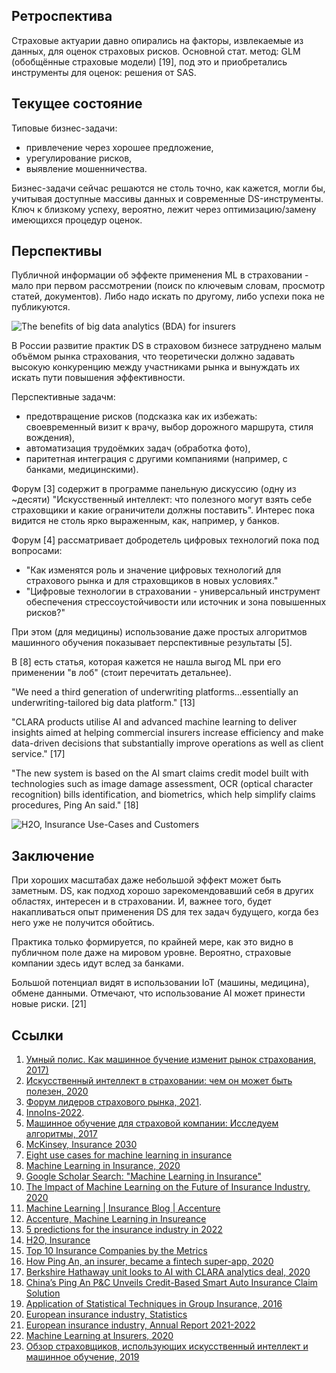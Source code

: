 ## Ретроспектива

Страховые актуарии давно опирались на факторы, извлекаемые из данных, для оценок страховых рисков. Основной стат. метод: GLM (обобщённые страховые модели) [19], под это и приобретались инструменты для оценок: решения от SAS.

## Текущее состояние

Типовые бизнес-задачи:
- привлечение через хорошее предложение,
- урегулирование рисков,
- выявление мошенничества.

Бизнес-задачи сейчас решаются не столь точно, как кажется, могли бы, учитывая доступные массивы данных и современные DS-инструменты. Ключ к близкому успеху, вероятно, лежит через оптимизацию/замену имеющихся процедур оценок. 

## Перспективы

Публичной информации об эффекте применения ML в страховании - мало при первом рассмотрении (поиск по ключевым словам, просмотр статей, документов). Либо надо искать по другому, либо успехи пока не публикуются.

![The benefits of big data analytics (BDA) for insurers](https://miro.medium.com/max/1400/1*lEg2GcRBfa8bpitFusfeuw.png)

В России развитие практик DS в страховом бизнесе затруднено малым объёмом рынка страхования, что теоретически должно задавать высокую конкуренцию между участниками рынка и вынуждать их искать пути повышения эффективности.

Перспективные задачм:
- предотвращение рисков (подсказка как их избежать: своевременный визит к врачу, выбор дорожного маршрута, стиля вождения),
- автоматизация трудоёмких задач (обработка фото),
- паритетная интеграция с другими компаниями (например, с банками, медицинскими).

Форум [3] содержит в программе панельную дискуссию (одну из ~десяти) "Искусственный интеллект: что полезного могут взять себе страховщики и какие ограничители должны поставить". Интерес пока видится не столь ярко выраженным, как, например, у банков.

Форум [4] рассматривает добродетель цифровых технологий пока под вопросами:
- "Как изменятся роль и значение цифровых технологий для страхового рынка и для страховщиков в новых условиях."
- "Цифровые технологии в страховании - универсальный инструмент обеспечения стрессоустойчивости или источник и зона повышенных рисков?"

При этом (для медицины) использование даже простых алгоритмов машинного обучения показывает перспективные результаты [5].

В [8] есть статья, которая кажется не нашла выгод ML при его применении "в лоб" (стоит перечитать детальнее).

"We need a third generation of underwriting platforms…essentially an underwriting-tailored big data platform." [13]

"CLARA products utilise AI and advanced machine learning to deliver insights aimed at helping commercial insurers increase efficiency and make data-driven decisions that substantially improve operations as well as client service." [17]

"The new system is based on the AI smart claims credit model built with technologies such as image damage assessment, OCR (optical character recognition) bills identification, and biometrics, which help simplify claims procedures, Ping An said." [18]

![H2O, Insurance Use-Cases and Customers](https://h2o.ai/solutions/industry/insurance/_jcr_content/root/container/section_2045013565/par/image.coreimg.png/1653599716826/financial-services-15.png)

## Заключение

При хороших масштабах даже небольшой эффект может быть заметным. DS, как подход хорошо зарекомендовавший себя в других областях, интересен и в страховании. И, важнее того, будет накапливаться опыт применения DS для тех задач будущего, когда без него уже не получится обойтись.

Практика только формируется, по крайней мере, как это видно в публичном поле даже на мировом уровне. Вероятно, страховые компании здесь идут вслед за банками.

Большой потенциал видят в использовании IoT (машины, медицина), обмене данными. Отмечают, что использование AI может принести новые риски. [21]

## Ссылки

1. [Умный полис. Как машинное бучение изменит рынок страхования, 2017)](https://www.forbes.ru/biznes/355131-umnyy-polis-kak-mashinnoe-obuchenie-izmenit-rynok-strahovaniya])
2. [Искусственный интеллект в страховании: чем он может быть полезен, 2020](https://hightech.plus/2020/09/22/iskusstvennii-intellekt-v-strahovanii-chem-on-mozhet-bit-polezen)
3. [Форум лидеров страхового рынка, 2021](https://insfuture.ru/?rs=article_insfuture2019_asn_zetta-interview#programm).
4. [InnoIns-2022](https://www.insur-info.ru/InnoIns/).
5. [Машинное обучение для страховой компании: Исследуем алгоритмы, 2017](https://habr.com/ru/company/microsoft/blog/331484/)
6. [McKinsey, Insurance 2030](https://www.mckinsey.com/industries/financial-services/our-insights/insurance-2030-the-impact-of-ai-on-the-future-of-insurance)
7. [Eight use cases for machine learning in insurance](https://azure.microsoft.com/es-es/blog/eight-use-cases-for-machine-learning-in-insurance/)
8. [Machine Learning in Insurance, 2020](https://doi.org/10.3390/books978-3-03936-448-0)
9. [Google Scholar Search: "Machine Learning in Insurance"](https://scholar.google.com/scholar?hl=en&as_sdt=0%2C5&q=Machine+Learning+in+Insurance&btnG=)
10. [The Impact of Machine Learning on the Future of Insurance Industry, 2020](https://doi.org/10.18034/ajtp.v7i3.537)
11. [Machine Learning | Insurance Blog | Accenture](https://insuranceblog.accenture.com/tag/machine-learning)
12. [Accenture, Machine Learning in Insureance](https://www.accenture.com/_acnmedia/pdf-84/accenture-machine-leaning-insurance.pdf)
13. [5 predictions for the insurance industry in 2022](https://insuranceblog.accenture.com/5-predictions-insurance-industry-2022)
14. [H2O, Insurance](https://h2o.ai/solutions/industry/insurance/)
15. [Top 10 Insurance Companies by the Metrics](https://www.investopedia.com/articles/active-trading/111314/top-10-insurance-companies-metrics.asp)
16. [How Ping An, an insurer, became a fintech super-app, 2020](https://www.economist.com/finance-and-economics/2020/12/03/how-ping-an-an-insurer-became-a-fintech-super-app)
17. [Berkshire Hathaway unit looks to AI with CLARA analytics deal, 2020](https://www.reinsurancene.ws/berkshire-hathaway-unit-looks-to-ai-with-clara-analytics-deal/)
18. [China’s Ping An P&C Unveils Credit-Based Smart Auto Insurance Claim Solution](https://www.insurancejournal.com/news/international/2019/01/30/516134.htm)
19. [Application of Statistical Techniques in Group Insurance, 2016](https://actuaries.asn.au/Library/Events/FSF/2016/4cTiohEtAlInsurance.pdf)
20. [European insurance industry, Statistics](https://www.insuranceeurope.eu/statistics)
21. [European insurance industry, Annual Report 2021-2022](https://www.insuranceeurope.eu/mediaitem/dc5e32af-f76e-4b8d-bb6d-60ed929815cf/Annual%20Report%202021-2022.pdf)
22. [Machine Learning at Insurers, 2020](https://towardsdatascience.com/machine-learning-at-insurance-companies-2ac7ad109c65)
23. [Обзор страховщиков, использующих искусственный интеллект и машинное обучение, 2019](https://www.asn-news.ru/news/72013)